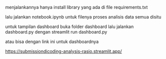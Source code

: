 menjalankannya hanya install library yang ada di file requirements.txt

lalu jalankan notebook.ipynb untuk filenya proses analisis data semua disitu

untuk tampilan dashboard buka folder dashboard lalu jalankan dashboard.py dengan streamlit run dashboard.py

atau bisa dengan link ini untuk dashboardnya

https://submissiondicoding-analysis-rasio.streamlit.app/
 
